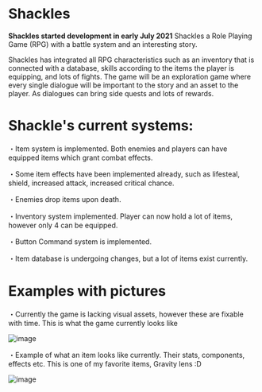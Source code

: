# Shackles

**Shackles started development in early July 2021**
Shackles a Role Playing Game (RPG) with a battle system and an interesting story.

Shackles has integrated all RPG characteristics such as an inventory that is connected with a database, skills according to the items the player is equipping, and lots of fights.
The game will be an exploration game where every single dialogue will be important to the story and an asset to the player. As dialogues can bring side quests and lots of rewards.

 # **Shackle's current systems:**
 
   ・Item system is implemented. Both enemies and players can have equipped items which grant combat effects. 
  
   ・Some item effects have been implemented already, such as lifesteal, shield, increased attack, increased critical chance.
  
   ・Enemies drop items upon death.
  
   ・Inventory system implemented. Player can now hold a lot of items, however only 4 can be equipped.
  
   ・Button Command system is implemented.
   
   ・Item database is undergoing changes, but a lot of items exist currently.
   
 # **Examples with pictures**
 
 ・Currently the game is lacking visual assets, however these are fixable with time. This is what the game currently looks like
 
![image](https://user-images.githubusercontent.com/47726384/144433375-c89ff9d9-2504-46f4-838a-48a791f0709d.png)

・Example of what an item looks like currently. Their stats, components, effects etc. This is one of my favorite items, Gravity lens :D

![image](https://user-images.githubusercontent.com/47726384/144434180-fe185110-d213-463e-83f8-66c62d924b8b.png)




